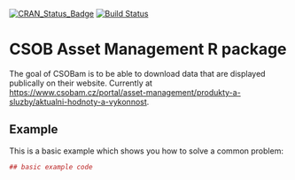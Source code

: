 [![CRAN_Status_Badge](http://www.r-pkg.org/badges/version/CSOBam)](https://cran.r-project.org/package=CSOBam)
[![Build Status](https://travis-ci.org/dmpe/CSOB_AssetManagement.svg?branch=master)](https://travis-ci.org/dmpe/CSOB_AssetManagement)

# CSOB Asset Management R package

The goal of CSOBam is to be able to download data that are displayed publically on their website. Currently at <https://www.csobam.cz/portal/asset-management/produkty-a-sluzby/aktualni-hodnoty-a-vykonnost>.

## Example

This is a basic example which shows you how to solve a common problem:

``` r
## basic example code


```
